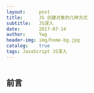 ```yaml
---
layout:     post
title:      JS 创建对象的几种方式
subtitle:   JS深入
date:       2017-07-14
author:     Ywg
header-img: img/home-bg.jpg
catalog:    true
tags: JavaScript JS深入
---
```

```

```
## 前言

